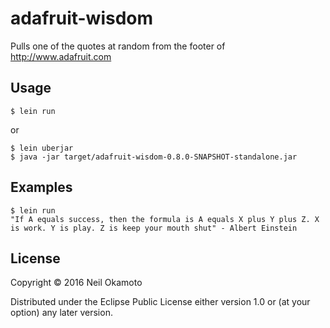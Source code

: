 # adafruit-wisdom

Pulls one of the quotes at random from the footer of http://www.adafruit.com

## Usage

    $ lein run

or

    $ lein uberjar
    $ java -jar target/adafruit-wisdom-0.8.0-SNAPSHOT-standalone.jar

## Examples

    $ lein run
    "If A equals success, then the formula is A equals X plus Y plus Z. X is work. Y is play. Z is keep your mouth shut" - Albert Einstein

## License

Copyright © 2016 Neil Okamoto

Distributed under the Eclipse Public License either version 1.0 or (at
your option) any later version.
